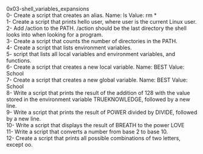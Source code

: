 0x03-shell_variables_expansions <br/>
0- Create a script that creates an alias. Name: ls Value: rm * <br/>
1- Create a script that prints hello user, where user is the current Linux user. <br/>
2- Add /action to the PATH. /action should be the last directory the shell looks into when looking for a program. <br/>
3- Create a script that counts the number of directories in the PATH. <br/>
4- Create a script that lists environment variables. <br/>
5- script that lists all local variables and environment variables, and functions. <br/>
6- Create a script that creates a new local variable. Name: BEST  Value: School <br/>
7- Create a script that creates a new global variable. Name: BEST Value: School <br/>
8- Write a script that prints the result of the addition of 128 with the value stored in the environment variable TRUEKNOWLEDGE, followed by a new line. <br/>
9- Write a script that prints the result of POWER divided by DIVIDE, followed by a new line. <br/>
10- Write a script that displays the result of BREATH to the power LOVE <br/> 
11- Write a script that converts a number from base 2 to base 10. <br/>
12- Create a script that prints all possible combinations of two letters, except oo. <br/>
